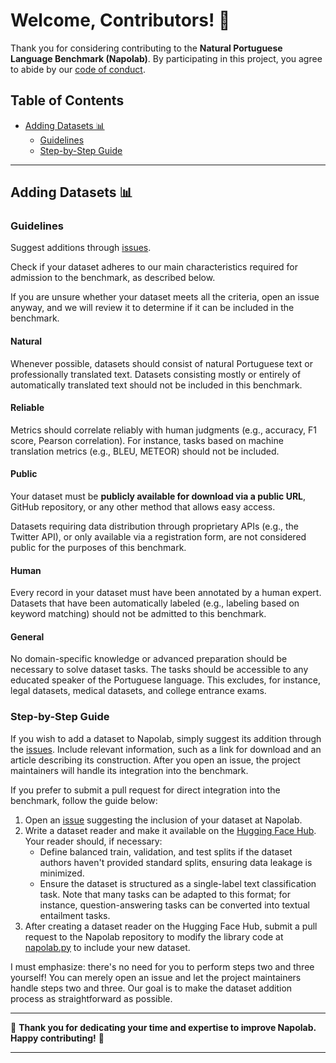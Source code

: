 # Welcome, Contributors! 🌟

Thank you for considering contributing to the **Natural Portuguese Language Benchmark (Napolab)**. By participating in this project, you agree to abide by our [code of conduct](CODE_OF_CONDUCT.md).

## Table of Contents
- [Adding Datasets 📊](#adding-datasets-📊)
  - [Guidelines](#guidelines)
  - [Step-by-Step Guide](#step-by-step-guide)

---

## Adding Datasets 📊

### Guidelines 

Suggest additions through [issues](https://github.com/ruanchaves/napolab/issues).

Check if your dataset adheres to our main characteristics required for admission to the benchmark, as described below. 

If you are unsure whether your dataset meets all the criteria, open an issue anyway, and we will review it to determine if it can be included in the benchmark. 

#### **Natural**

Whenever possible, datasets should consist of natural Portuguese text or professionally translated text. Datasets consisting mostly or entirely of automatically translated text should not be included in this benchmark.

#### **Reliable**

Metrics should correlate reliably with human judgments (e.g., accuracy, F1 score, Pearson correlation). For instance, tasks based on machine translation metrics (e.g., BLEU, METEOR) should not be included.

#### **Public**

Your dataset must be **publicly available for download via a public URL**, GitHub repository, or any other method that allows easy access. 

Datasets requiring data distribution through proprietary APIs (e.g., the Twitter API), or only available via a registration form, are not considered public for the purposes of this benchmark.

#### **Human**

Every record in your dataset must have been annotated by a human expert. Datasets that have been automatically labeled (e.g., labeling based on keyword matching) should not be admitted to this benchmark.

#### **General**

No domain-specific knowledge or advanced preparation should be necessary to solve dataset tasks. The tasks should be accessible to any educated speaker of the Portuguese language. This excludes, for instance, legal datasets, medical datasets, and college entrance exams.

### Step-by-Step Guide

If you wish to add a dataset to Napolab, simply suggest its addition through the [issues](https://github.com/ruanchaves/napolab/issues). Include relevant information, such as a link for download and an article describing its construction. 
After you open an issue, the project maintainers will handle its integration into the benchmark.

If you prefer to submit a pull request for direct integration into the benchmark, follow the guide below:

1. Open an [issue](https://github.com/ruanchaves/napolab/issues) suggesting the inclusion of your dataset at Napolab.
2. Write a dataset reader and make it available on the [Hugging Face Hub](https://huggingface.co/datasets). Your reader should, if necessary:
   - Define balanced train, validation, and test splits if the dataset authors haven't provided standard splits, ensuring data leakage is minimized.
   - Ensure the dataset is structured as a single-label text classification task. Note that many tasks can be adapted to this format; for instance, question-answering tasks can be converted into textual entailment tasks.
3. After creating a dataset reader on the Hugging Face Hub, submit a pull request to the Napolab repository to modify the library code at [napolab.py](https://github.com/ruanchaves/napolab/blob/main/src/napolab/napolab.py) to include your new dataset.

I must emphasize: there's no need for you to perform steps two and three yourself! You can merely open an issue and let the project maintainers handle steps two and three. Our goal is to make the dataset addition process as straightforward as possible.

---

🎉 **Thank you for dedicating your time and expertise to improve Napolab. Happy contributing!** 🎉

---
